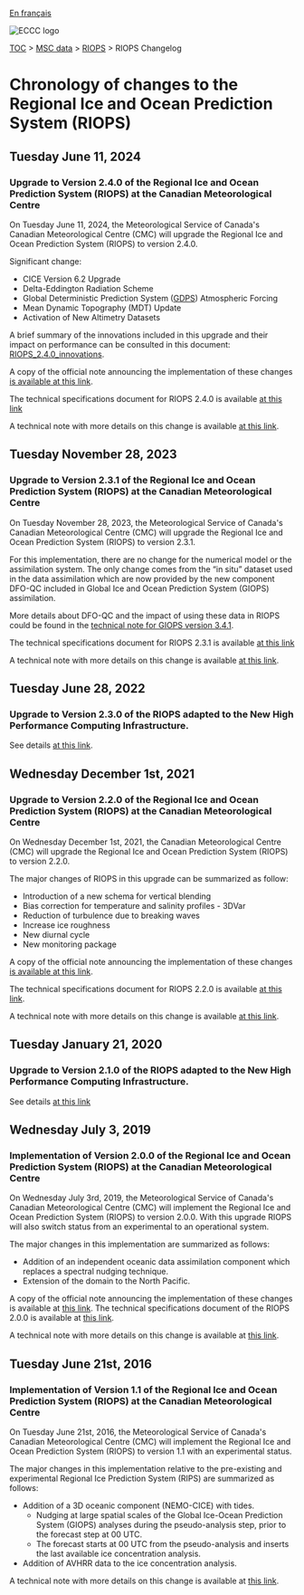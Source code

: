 [En français](changelog_riops_fr.md)

![ECCC logo](../../img_eccc-logo.png)

[TOC](../../readme_en.md) > [MSC data](../readme_en.md) > [RIOPS](readme_riops_en.md) > RIOPS Changelog

# Chronology of changes to the Regional Ice and Ocean Prediction System (RIOPS)

## Tuesday June 11, 2024

### Upgrade to Version 2.4.0 of the Regional Ice and Ocean Prediction System (RIOPS) at the Canadian Meteorological Centre

On Tuesday June 11, 2024, the Meteorological Service of Canada's Canadian Meteorological Centre (CMC) will upgrade the Regional Ice and Ocean Prediction System (RIOPS) to version 2.4.0.

Significant change:
* CICE Version 6.2 Upgrade 
* Delta-Eddington Radiation Scheme 
* Global Deterministic Prediction System ([GDPS](../nwp_gdps/readme_gdps_en.md)) Atmospheric Forcing 
* Mean Dynamic Topography (MDT) Update 
* Activation of New Altimetry Datasets 

A brief summary of the innovations included in this upgrade and their impact on performance can be consulted in this document: [RIOPS_2.4.0_innovations](https://collaboration.cmc.ec.gc.ca/cmc/cmoi/product_guide/docs/fact_sheets/factsheet_riops-240_e.pdf).

A copy of the official note announcing the implementation of these changes [is available at this link](http://dd.meteo.gc.ca/doc/genots/2024/06/11/NOCN03_CWAO_262118___xxxxx).

The technical specifications document for RIOPS 2.4.0 is available [at this link](https://collaboration.cmc.ec.gc.ca/cmc/cmoi/product_guide/docs/tech_specifications/tech_specifications_RIOPS_2.4.0_e.pdf)

A technical note with more details on this change is available [at this link](https://collaboration.cmc.ec.gc.ca/cmc/cmoi/product_guide/docs/tech_notes/technote_riops-240_e.pdf).

## Tuesday November 28, 2023

### Upgrade to Version 2.3.1 of the Regional Ice and Ocean Prediction System (RIOPS) at the Canadian Meteorological Centre

On Tuesday November 28, 2023, the Meteorological Service of Canada's Canadian Meteorological Centre (CMC) will upgrade the Regional Ice and Ocean Prediction System (RIOPS) to version 2.3.1.

For this implementation, there are no change for the numerical model or the assimilation system. The only change comes from the “in situ” dataset used in the data assimilation which are now provided by the new component DFO-QC included in Global Ice and Ocean Prediction System (GIOPS) assimilation.

More details about DFO-QC and the impact of using these data in RIOPS could be found in the [technical note for GIOPS version 3.4.1](https://collaboration.cmc.ec.gc.ca/cmc/cmoi/product_guide/docs/tech_notes/technote_giops-341_e.pdf).

The technical specifications document for RIOPS 2.3.1 is available [at this link](https://collaboration.cmc.ec.gc.ca/cmc/cmoi/product_guide/docs/tech_specifications/tech_specifications_RIOPS_2.3.1_e.pdf)

A technical note with more details on this change is available [at this link](https://collaboration.cmc.ec.gc.ca/cmc/cmoi/product_guide/docs/tech_notes/technote_riops-220_e.pdf).

## Tuesday June 28, 2022

### Upgrade to Version 2.3.0 of the RIOPS adapted to the New High Performance Computing Infrastructure.

See details [at this link](../changelog_multisystems_en.md).

## Wednesday December 1st, 2021

### Upgrade to Version 2.2.0 of the Regional Ice and Ocean Prediction System (RIOPS) at the Canadian Meteorological Centre

On Wednesday December 1st, 2021, the Canadian Meteorological Centre (CMC) will upgrade the Regional Ice and Ocean Prediction System (RIOPS) to version 2.2.0.

The major changes of RIOPS in this upgrade can be summarized as follow:

* Introduction of a new schema for vertical blending
* Bias correction for temperature and salinity profiles - 3DVar
* Reduction of turbulence due to breaking waves
* Increase ice roughness
* New diurnal cycle 
* New monitoring package

A copy of the official note announcing the implementation of these changes [is available at this link](http://dd.meteo.gc.ca/doc/genots/2021/11/26/NOCN03_CWAO_262118___50159).

The technical specifications document for RIOPS 2.2.0 is available [at this link](https://collaboration.cmc.ec.gc.ca/cmc/cmoi/product_guide/docs/tech_specifications/tech_specifications_RIOPS_2.2.0_e.pdf).

A technical note with more details on this change is available [at this link](https://collaboration.cmc.ec.gc.ca/cmc/cmoi/product_guide/docs/tech_notes/technote_riops-220_e.pdf).

## Tuesday January 21, 2020

### Upgrade to Version 2.1.0 of the RIOPS adapted to the New High Performance Computing Infrastructure.

See details [at this link](../changelog_multisystems_en.md)

## Wednesday July 3, 2019

### Implementation of Version 2.0.0 of the Regional Ice and Ocean Prediction System (RIOPS) at the Canadian Meteorological Centre

On Wednesday July 3rd, 2019, the Meteorological Service of Canada's Canadian Meteorological Centre (CMC) will implement the Regional Ice and Ocean Prediction System (RIOPS) to version 2.0.0. With this upgrade RIOPS will also switch status from an experimental to an operational system.

The major changes in this implementation are summarized as follows:

* Addition of an independent oceanic data assimilation component which replaces a spectral nudging technique.
* Extension of the domain to the North Pacific.

A copy of the official note announcing the implementation of these changes is available at [this link](https://dd.meteo.gc.ca/doc/genots/2019/06/28/NOCN03_CWAO_281850___63233).
The technical specifications document of the RIOPS 2.0.0 is available at [this link](https://collaboration.cmc.ec.gc.ca/cmc/CMOI/product_guide/docs/tech_specifications/tech_specifications_RIOPS_2.0.0_e.pdf).

A technical note with more details on this change is available at [this link](https://collaboration.cmc.ec.gc.ca/cmc/CMOI/product_guide/docs/tech_notes/technote_riops-200_e.pdf).

## Tuesday June 21st, 2016

### Implementation of Version 1.1 of the Regional Ice and Ocean Prediction System (RIOPS) at the Canadian Meteorological Centre

On Tuesday June 21st, 2016, the Meteorological Service of Canada's Canadian Meteorological Centre (CMC) will implement the Regional Ice and Ocean Prediction System (RIOPS) to version 1.1 with an experimental status.

The major changes in this implementation relative to the pre-existing and experimental Regional Ice Prediction System (RIPS) are summarized as follows:
* Addition of a 3D oceanic component (NEMO-CICE) with tides.
    * Nudging at large spatial scales of the Global Ice-Ocean Prediction System (GIOPS) analyses during the pseudo-analysis step, prior to the forecast step at 00 UTC.
    * The forecast starts at 00 UTC from the pseudo-analysis and inserts the last available ice concentration analysis.
* Addition of AVHRR data to the ice concentration analysis.

A technical note with more details on this change is available at [this link](https://collaboration.cmc.ec.gc.ca/cmc/CMOI/product_guide/docs/tech_notes/technote_riops-110_e.pdf).